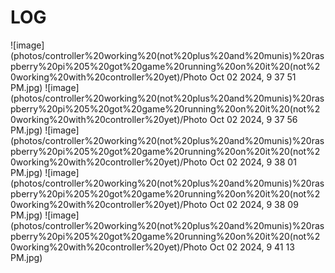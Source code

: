 # LOG

![image](photos/controller%20working%20(not%20plus%20and%20munis)%20raspberry%20pi%205%20got%20game%20running%20on%20it%20(not%20working%20with%20controller%20yet)/Photo Oct 02 2024, 9 37 51 PM.jpg)
![image](photos/controller%20working%20(not%20plus%20and%20munis)%20raspberry%20pi%205%20got%20game%20running%20on%20it%20(not%20working%20with%20controller%20yet)/Photo Oct 02 2024, 9 37 56 PM.jpg)
![image](photos/controller%20working%20(not%20plus%20and%20munis)%20raspberry%20pi%205%20got%20game%20running%20on%20it%20(not%20working%20with%20controller%20yet)/Photo Oct 02 2024, 9 38 01 PM.jpg)
![image](photos/controller%20working%20(not%20plus%20and%20munis)%20raspberry%20pi%205%20got%20game%20running%20on%20it%20(not%20working%20with%20controller%20yet)/Photo Oct 02 2024, 9 38 09 PM.jpg)
![image](photos/controller%20working%20(not%20plus%20and%20munis)%20raspberry%20pi%205%20got%20game%20running%20on%20it%20(not%20working%20with%20controller%20yet)/Photo Oct 02 2024, 9 41 13 PM.jpg)